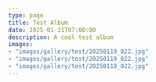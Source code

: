 ```yaml
---
type: page
title: Test Album
date: 2025-01-31T07:00:00
description: A cool test album
images:
- "images/gallery/test/20250119_022.jpg"
- "images/gallery/test/20250119_022.jpg"
- "images/gallery/test/20250119_022.jpg"
---
```

